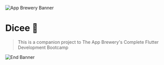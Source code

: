 ![App Brewery Banner](https://github.com/londonappbrewery/Images/blob/master/AppBreweryBanner.png)


# Dicee 🎲

>This is a companion project to The App Brewery's Complete Flutter Development Bootcamp

![End Banner](https://github.com/londonappbrewery/Images/blob/master/readme-end-banner.png)

